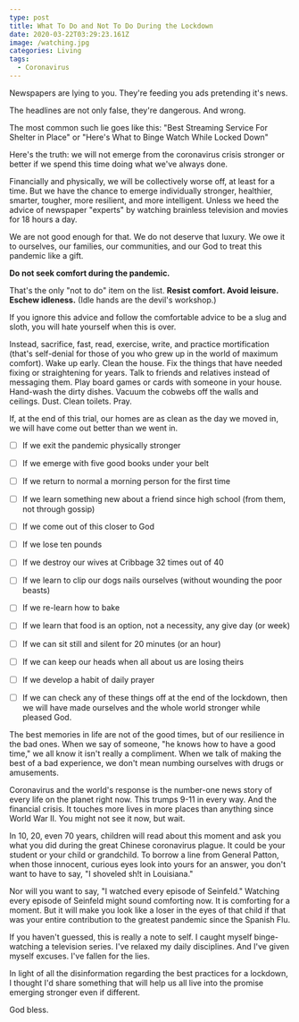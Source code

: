 ```yaml
---
type: post
title: What To Do and Not To Do During the Lockdown
date: 2020-03-22T03:29:23.161Z
image: /watching.jpg
categories: Living
tags:
  - Coronavirus
---
```

Newspapers are lying to you. They're feeding you ads pretending it's news. 

The headlines are not only false, they're dangerous. And wrong. 

The most common such lie goes like this: "Best Streaming Service For Shelter in Place" or "Here's What to Binge Watch While Locked Down"

Here's the truth: we will not emerge from the coronavirus crisis stronger or better if we spend this time doing what we've always done. 

Financially and physically, we will be collectively worse off, at least for a time. But we have the chance to emerge individually stronger, healthier, smarter, tougher, more resilient, and more intelligent. Unless we heed the advice of newspaper "experts" by watching brainless television and movies for 18 hours a day. 

We are not good enough for that. We do not deserve that luxury. We owe it to ourselves, our families, our communities, and our God to treat this pandemic like a gift. 

**Do not seek comfort during the pandemic.**

That's the only "not to do" item on the list. **Resist comfort. Avoid leisure. Eschew idleness.** (Idle hands are the devil's workshop.) 

If you ignore this advice and follow the comfortable advice to be a slug and sloth, you will hate yourself when this is over. 

Instead, sacrifice, fast, read, exercise, write, and practice mortification (that's self-denial for those of you who grew up in the world of maximum comfort). Wake up early. Clean the house. Fix the things that have needed fixing or straightening for years. Talk to friends and relatives instead of messaging them. Play board games or cards with someone in your house. Hand-wash the dirty dishes. Vacuum the cobwebs off the walls and ceilings. Dust. Clean toilets. Pray. 

If, at the end of this trial, our homes are as clean as the day we moved in, we will have come out better than we went in. 

- [ ] If we exit the pandemic physically stronger

- [ ]  If we emerge with five good books under your belt

- [ ]  If we return to normal a morning person for the first time

- [ ]  If we learn something new about a friend since high school (from them, not through gossip)

- [ ]  If we  come out of this closer to God

- [ ]  If we lose ten pounds

- [ ]  If we destroy our wives at Cribbage 32 times out of 40

- [ ]  If we learn to clip our dogs nails ourselves (without wounding the poor beasts)

- [ ]  If we re-learn how to bake

- [ ]  If we learn that food is an option, not a necessity, any give day (or week)

- [ ]  If we can sit still and silent for 20 minutes (or an hour)

- [ ]  If we can keep our heads when all about us are losing theirs

- [ ]  If we develop a habit of daily prayer

- [ ]  If we can check any of these things off at the end of the lockdown, then we will have made ourselves and the whole world stronger while pleased God. 

The best memories in life are not of the good times, but of our resilience in the bad ones. When we say of someone, "he knows how to have a good time," we all know it isn't really a compliment. When we talk of making the best of a bad experience, we don't mean numbing ourselves with drugs or amusements. 

Coronavirus and the world's response is the number-one news story of every life on the planet right now. This trumps 9-11 in every way. And the financial crisis. It touches more lives in more places than anything since World War II. You might not see it now, but wait. 

In 10, 20, even 70 years, children will read about this moment and ask you what you did during the great Chinese coronavirus plague. It could be your student or your child or grandchild. To borrow a line from General Patton, when those innocent, curious eyes look into yours for an answer, you don't want to have to say, "I shoveled sh!t in Louisiana."

Nor will you want to say, "I watched every episode of Seinfeld." Watching every episode of Seinfeld might sound comforting now. It is comforting for a moment. But it will make you look like a loser in the eyes of that child if that was your entire contribution to the greatest pandemic since the Spanish Flu. 

If you haven't guessed, this is really a note to self. I caught myself binge-watching a television series. I've relaxed my daily disciplines. And I've given myself excuses. I've fallen for the lies.

In light of all the disinformation regarding the best practices for a lockdown, I thought I'd share something that will help us all live into the promise emerging stronger even if different. 

God bless.